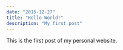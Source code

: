 ```yaml
---
date: "2015-12-27"
title: "Hello World!"
description: "My first post"
---
```


This is the first post of my personal website.
